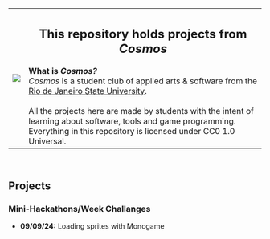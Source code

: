 <table>
  <tr>
    <td>
      <div height="50%">
        <img src="https://github.com/user-attachments/assets/b2ddc223-dacd-423e-ad94-20e7ebeb4bcf">
      </div>
    </td>
    <td>
      <div height="50%" valign="top">
        <h2 align="center">This repository holds projects from <i>Cosmos</i></h2>
        <b>What is <i>Cosmos?</i></b>
        <br>
        <a><i>Cosmos</i> is a student club of applied arts &amp; software from the <a href="https://uerj.br">Rio de Janeiro State University</a>.</a>
        <br>
        <br>
        <a>All the projects here are made by students with the intent of learning about software, tools and game programming.</a>
        <a>Everything in this repository is licensed under CC0 1.0 Universal.</a>
      </div>
    </td>
  </tr>
</table>

<br>

<h2>Projects</h2>

<h3>Mini-Hackathons/Week Challanges</h2>
<ul>
  <li><b>09/09/24:</b> Loading sprites with Monogame</li>
</ul>
